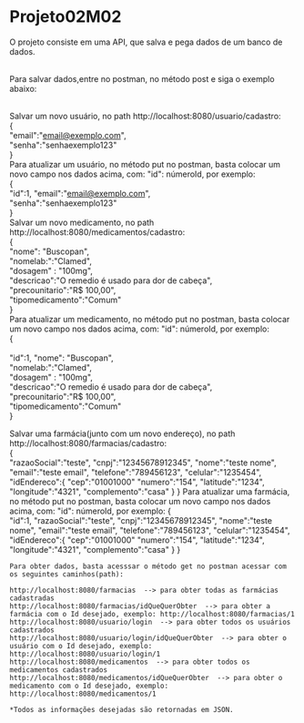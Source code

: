 # Projeto02M02
O projeto consiste em uma API, que salva e pega dados de um banco de dados.<br /><br />

Para salvar dados,entre no postman, no método post e siga o exemplo abaixo:<br /><br />

Salvar um novo usuário, no path http://localhost:8080/usuario/cadastro:<br />
    {<br />
      "email":"email@exemplo.com",<br />
      "senha":"senhaexemplo123"<br />
    }<br />
    Para atualizar um usuário, no método put no postman, basta colocar um novo campo nos dados acima, com: "id": númeroId, por exemplo:<br />
    { <br />
      "id":1,
      "email":"email@exemplo.com",<br />
      "senha":"senhaexemplo123"<br />
    }<br />
Salvar um novo medicamento, no path http://localhost:8080/medicamentos/cadastro:<br />
    {   <br />
        "nome": "Buscopan",<br />
        "nomelab:":"Clamed",<br />
        "dosagem" : "100mg",<br />
        "descricao":"O remedio é usado para dor de cabeça",<br />
        "precounitario":"R$ 100,00",<br />
        "tipomedicamento":"Comum"<br />
    }<br />
    Para atualizar um medicamento, no método put no postman, basta colocar um novo campo nos dados acima, com: "id": númeroId, por exemplo:<br />
    {<br />    
        "id":1,
        "nome": "Buscopan",<br />
        "nomelab:":"Clamed",<br />
        "dosagem" : "100mg",<br />
        "descricao":"O remedio é usado para dor de cabeça",<br />
        "precounitario":"R$ 100,00",<br />
        "tipomedicamento":"Comum"<br />
    }<br />

Salvar uma farmácia(junto com um novo endereço), no path http://localhost:8080/farmacias/cadastro:<br />
    { <br />
        "razaoSocial":"teste",
        "cnpj":"12345678912345",
        "nome":"teste nome",
        "email":"teste email",
        "telefone":"789456123",
        "celular":"1235454",
        "idEndereco":{
            "cep":"01001000"
            "numero":"154",
            "latitude":"1234",
            "longitude":"4321",
            "complemento":"casa"
        }
    }
    Para atualizar uma farmácia, no método put no postman, basta colocar um novo campo nos dados acima, com: "id": númeroId, por exemplo:
    {   
        "id":1,
        "razaoSocial":"teste",
        "cnpj":"12345678912345",
        "nome":"teste nome",
        "email":"teste email",
        "telefone":"789456123",
        "celular":"1235454",
        "idEndereco":{
            "cep":"01001000"
            "numero":"154",
            "latitude":"1234",
            "longitude":"4321",
            "complemento":"casa"
        }
    }
    
    Para obter dados, basta acesssar o método get no postman acessar com os seguintes caminhos(path):
    
    http://localhost:8080/farmacias  --> para obter todas as farmácias cadastradas
    http://localhost:8080/farmacias/idQueQuerObter  --> para obter a farmácia com o Id desejado, exemplo: http://localhost:8080/farmacias/1
    http://localhost:8080/usuario/login  --> para obter todos os usuários cadastrados
    http://localhost:8080/usuario/login/idQueQuerObter  --> para obter o usuário com o Id desejado, exemplo: http://localhost:8080/usuario/login/1
    http://localhost:8080/medicamentos  --> para obter todos os medicamentos cadastrados
    http://localhost:8080/medicamentos/idQueQuerObter  --> para obter o medicamento com o Id desejado, exemplo: http://localhost:8080/medicamentos/1
    
    *Todos as informações desejadas são retornadas em JSON.
